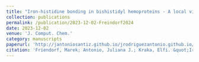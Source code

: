 ```yaml
---
title: "Iron-histidine bonding in bishistidyl hemoproteins - A local vibrational mode study"
collection: publications
permalink: /publication/2023-12-02-Freindorf2024
date: 2023-12-02
venue: 'J. Comput. Chem.'
category: manuscripts
paperurl: 'http://jantoniosantiz.github.io/jrodriguezantonio.github.io/files/paper2.pdf'
citation: 'Friendorf, Marek; Antonio, Juliana J.; Kraka, Elfi. &quot;Iron-histidine bonding in bishistidyl hemoproteins - A local vibrational mode study&quot; <i> J. Comput. Chem.</i>, <b>2024</b>, <i>45</i>, 574-588'
---
```

